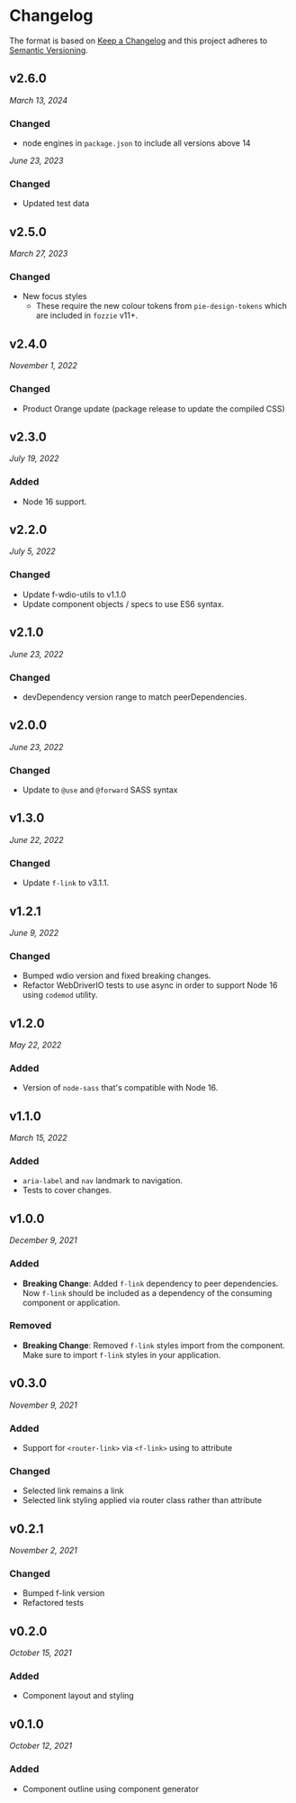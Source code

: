 # Changelog

The format is based on [Keep a Changelog](http://keepachangelog.com/en/1.0.0/)
and this project adheres to [Semantic Versioning](http://semver.org/spec/v2.0.0.html).

## v2.6.0

_March 13, 2024_

### Changed

- node engines in `package.json` to include all versions above 14

_June 23, 2023_

### Changed

- Updated test data

## v2.5.0

_March 27, 2023_

### Changed

- New focus styles
  - These require the new colour tokens from `pie-design-tokens` which are included in `fozzie` v11+.

## v2.4.0

_November 1, 2022_

### Changed

- Product Orange update (package release to update the compiled CSS)

## v2.3.0

_July 19, 2022_

### Added

- Node 16 support.

## v2.2.0

_July 5, 2022_

### Changed

- Update f-wdio-utils to v1.1.0
- Update component objects / specs to use ES6 syntax.

## v2.1.0

_June 23, 2022_

### Changed

- devDependency version range to match peerDependencies.

## v2.0.0

_June 23, 2022_

### Changed

- Update to `@use` and `@forward` SASS syntax

## v1.3.0

_June 22, 2022_

### Changed

- Update `f-link` to v3.1.1.

## v1.2.1

_June 9, 2022_

### Changed

- Bumped wdio version and fixed breaking changes.
- Refactor WebDriverIO tests to use async in order to support Node 16 using `codemod` utility.

## v1.2.0

_May 22, 2022_

### Added

- Version of `node-sass` that's compatible with Node 16.

## v1.1.0

_March 15, 2022_

### Added

- `aria-label` and `nav` landmark to navigation.
- Tests to cover changes.

## v1.0.0

_December 9, 2021_

### Added

- **Breaking Change**: Added `f-link` dependency to peer dependencies. Now `f-link` should be included as a dependency of the consuming component or application.

### Removed

- **Breaking Change**: Removed `f-link` styles import from the component. Make sure to import `f-link` styles in your application.

## v0.3.0

_November 9, 2021_

### Added

- Support for `<router-link>` via `<f-link>` using to attribute

### Changed

- Selected link remains a link
- Selected link styling applied via router class rather than attribute

## v0.2.1

_November 2, 2021_

### Changed

- Bumped f-link version
- Refactored tests

## v0.2.0

_October 15, 2021_

### Added

- Component layout and styling

## v0.1.0

_October 12, 2021_

### Added

- Component outline using component generator
